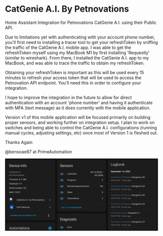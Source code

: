 # CatGenie A.I. By Petnovations
Home Assistant Integration for Petnovations CatGenie A.I. using their Public API.

Due to limitations yet with authenticating with your account phone number, you'll first need to installing a tracer tool to get your refreshToken by sniffing the traffic of the CatGenie A.I. mobile app. I was able to get the refreshToken myself using my MacBook M1 by first installing 'Requestly' (similar to wireshark). From there, I installed the CatGenie A.I. app to my MacBook, and was able to trace the traffic to obtain my refreshToken. 

Obtaining your refreshToken is important as this will be used every 15 minutes to refresh your access token that will be used to access the Petnovation API endpoint. You'll need this in order to configure your integration.

I hope to improve the integration in the future to allow for direct authentication with an account 'phone number' and having it authenticate with MFA (text message) as it does currently with the mobile application.

Version v1 of this mobile application will be focused primarily on building proper sensors, and working further on integration setup. I plan to work on switches and being able to control the CatGenie A.I. configurations (running manual cycles, adjusting settings, etc) once most of Version 1 is fleshed out.

Thanks Again

@bensoae87 at PrimeAutomation 

![](https://github.com/PrimeAutomation/petnovations/blob/main/example.png)

